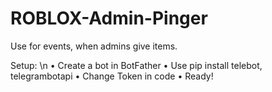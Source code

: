 # ROBLOX-Admin-Pinger
Use for events, when admins give items.

Setup: \n
• Create a bot in BotFather
• Use pip install telebot, telegrambotapi
• Change Token in code
• Ready!
